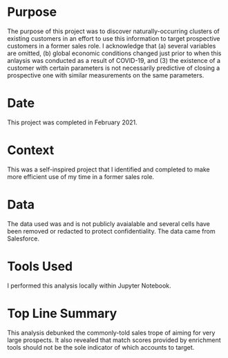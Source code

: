 # Purpose
The purpose of this project was to discover naturally-occurring clusters of existing customers in an effort to use this information to target prospective customers in a former sales role. I acknowledge that (a) several variables are omitted, (b) global economic conditions changed just prior to when this anlaysis was conducted as a result of COVID-19, and (3) the existence of a customer with certain parameters is not necessarily predictive of closing a prospective one with similar measurements on the same parameters.

# Date
This project was completed in February 2021.

# Context
This was a self-inspired project that I identified and completed to make more efficient use of my time in a former sales role.

# Data
The data used was and is not publicly avaialable and several cells have been removed or redacted to protect confidentiality. The data came from Salesforce.

# Tools Used
I performed this analysis locally within Jupyter Notebook.

# Top Line Summary
This analysis debunked the commonly-told sales trope of aiming for very large prospects. It also revealed that match scores provided by enrichment tools should not be the sole indicator of which accounts to target.
